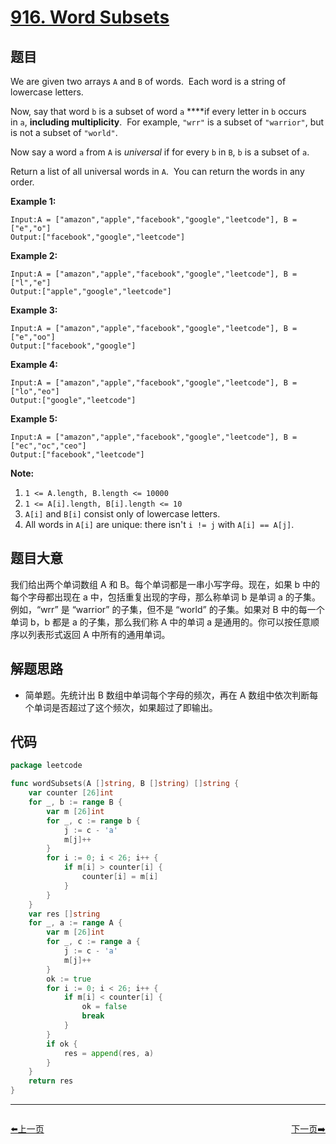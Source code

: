 # [916. Word Subsets](https://leetcode.com/problems/word-subsets/)


## 题目

We are given two arrays `A` and `B` of words.  Each word is a string of lowercase letters.

Now, say that word `b` is a subset of word `a` ****if every letter in `b` occurs in `a`, **including multiplicity**.  For example, `"wrr"` is a subset of `"warrior"`, but is not a subset of `"world"`.

Now say a word `a` from `A` is *universal* if for every `b` in `B`, `b` is a subset of `a`.

Return a list of all universal words in `A`.  You can return the words in any order.

**Example 1:**

```
Input:A = ["amazon","apple","facebook","google","leetcode"], B = ["e","o"]
Output:["facebook","google","leetcode"]
```

**Example 2:**

```
Input:A = ["amazon","apple","facebook","google","leetcode"], B = ["l","e"]
Output:["apple","google","leetcode"]
```

**Example 3:**

```
Input:A = ["amazon","apple","facebook","google","leetcode"], B = ["e","oo"]
Output:["facebook","google"]
```

**Example 4:**

```
Input:A = ["amazon","apple","facebook","google","leetcode"], B = ["lo","eo"]
Output:["google","leetcode"]
```

**Example 5:**

```
Input:A = ["amazon","apple","facebook","google","leetcode"], B = ["ec","oc","ceo"]
Output:["facebook","leetcode"]
```

**Note:**

1. `1 <= A.length, B.length <= 10000`
2. `1 <= A[i].length, B[i].length <= 10`
3. `A[i]` and `B[i]` consist only of lowercase letters.
4. All words in `A[i]` are unique: there isn't `i != j` with `A[i] == A[j]`.

## 题目大意

我们给出两个单词数组 A 和 B。每个单词都是一串小写字母。现在，如果 b 中的每个字母都出现在 a 中，包括重复出现的字母，那么称单词 b 是单词 a 的子集。 例如，“wrr” 是 “warrior” 的子集，但不是 “world” 的子集。如果对 B 中的每一个单词 b，b 都是 a 的子集，那么我们称 A 中的单词 a 是通用的。你可以按任意顺序以列表形式返回 A 中所有的通用单词。

## 解题思路

- 简单题。先统计出 B 数组中单词每个字母的频次，再在 A 数组中依次判断每个单词是否超过了这个频次，如果超过了即输出。

## 代码

```go
package leetcode

func wordSubsets(A []string, B []string) []string {
	var counter [26]int
	for _, b := range B {
		var m [26]int
		for _, c := range b {
			j := c - 'a'
			m[j]++
		}
		for i := 0; i < 26; i++ {
			if m[i] > counter[i] {
				counter[i] = m[i]
			}
		}
	}
	var res []string
	for _, a := range A {
		var m [26]int
		for _, c := range a {
			j := c - 'a'
			m[j]++
		}
		ok := true
		for i := 0; i < 26; i++ {
			if m[i] < counter[i] {
				ok = false
				break
			}
		}
		if ok {
			res = append(res, a)
		}
	}
	return res
}
```


----------------------------------------------
<div style="display: flex;justify-content: space-between;align-items: center;">
<p><a href="https://books.halfrost.com/leetcode/ChapterFour/0900~0999/0914.X-of-a-Kind-in-a-Deck-of-Cards/">⬅️上一页</a></p>
<p><a href="https://books.halfrost.com/leetcode/ChapterFour/0900~0999/0918.Maximum-Sum-Circular-Subarray/">下一页➡️</a></p>
</div>
